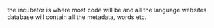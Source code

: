 the incubator is where most code will be and all the language websites
database will contain all the metadata, words etc.
